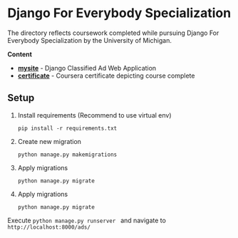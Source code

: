 # Django For Everybody Specialization
The directory reflects coursework completed while pursuing Django For Everybody Specialization by the University of Michigan. 

__Content__
- __[mysite](https://github.com/)__ - Django Classified Ad Web Application
- __[certificate](https://github.com/)__ - Coursera certificate depicting course complete

## Setup 
1. Install requirements (Recommend to use virtual env)

    ``` 
    pip install -r requirements.txt
    ```
2. Create new migration
    
    ``` 
    python manage.py makemigrations
    ```
3. Apply migrations
    
    ``` 
    python manage.py migrate
    ```
4. Apply migrations
    
    ``` 
    python manage.py migrate
    ```

Execute ```python manage.py runserver ``` and navigate  to `http://localhost:8000/ads/`